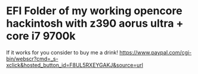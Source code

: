 # EFI Folder of my working opencore hackintosh with z390 aorus ultra + core i7 9700k
If it works for you consider to buy me a drink! https://www.paypal.com/cgi-bin/webscr?cmd=_s-xclick&hosted_button_id=F8UL5RXEYGAKJ&source=url
